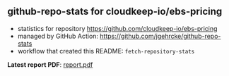 ## github-repo-stats for cloudkeep-io/ebs-pricing

- statistics for repository https://github.com/cloudkeep-io/ebs-pricing
- managed by GitHub Action: https://github.com/jgehrcke/github-repo-stats
- workflow that created this README: `fetch-repository-stats`

**Latest report PDF**: [report.pdf](https://github.com/cloudkeep-io/ck-public-repo-stats/raw/main/cloudkeep-io/ebs-pricing/latest-report/report.pdf)

